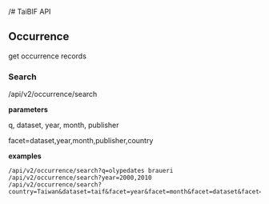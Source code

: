 /# TaiBIF API

## Occurrence

get occurrence records

### Search

/api/v2/occurrence/search

**parameters**


q, dataset, year, month, publisher


facet=dataset,year,month,publisher,country

**examples**

```
/api/v2/occurrence/search?q=olypedates braueri
/api/v2/occurrence/search?year=2000,2010
/api/v2/occurrence/search?country=Taiwan&dataset=taif&facet=year&facet=month&facet=dataset&facet=publisher&facet=country

```
